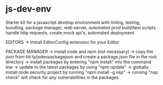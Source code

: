 # js-dev-env
Starter kit for a javascript develop environment with linting, testing, bundling, package manager, web server, automated prod build/test scripts, handle http requests, create mock api's, automated deployment

EDITORS
-> Install EditorConfig extension for your Editor

PACKAGE MANAGER
-> install node and npm 
(not necessary) -> copy the json from bit.ly/jsdevpackagejson and create a package.json file in the root directory
-> install packages by entering "npm install" into the command line
-> update to the latest packages by using "npm update"
-> globally install node security project by running "npm install -g nsp"
    -> running "nsp check" will check for any vulnerabilities in the packages
